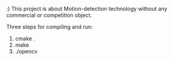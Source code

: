 :) This project is about Motion-detection technology without any commercial or competition object.

Three steps for compiling and run:
1. cmake .
2. make
3. ./opencv

